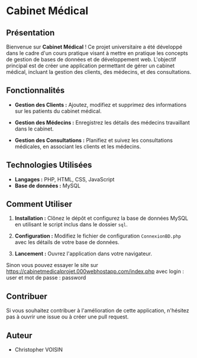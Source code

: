 # Cabinet Médical
## Présentation

Bienvenue sur **Cabinet Médical** ! Ce projet universitaire a été développé dans le cadre d'un cours pratique visant à mettre en pratique les concepts de gestion de bases de données et de développement web. L'objectif principal est de créer une application permettant de gérer un cabinet médical, incluant la gestion des clients, des médecins, et des consultations.

## Fonctionnalités

- **Gestion des Clients :** Ajoutez, modifiez et supprimez des informations sur les patients du cabinet médical.
  
- **Gestion des Médecins :** Enregistrez les détails des médecins travaillant dans le cabinet.

- **Gestion des Consultations :** Planifiez et suivez les consultations médicales, en associant les clients et les médecins.

## Technologies Utilisées

- **Langages :** PHP, HTML, CSS, JavaScript
- **Base de données :** MySQL

## Comment Utiliser

1. **Installation :** Clônez le dépôt et configurez la base de données MySQL en utilisant le script inclus dans le dossier `sql`.
   
2. **Configuration :** Modifiez le fichier de configuration `ConnexionBD.php` avec les détails de votre base de données.

3. **Lancement :** Ouvrez l'application dans votre navigateur.

Sinon vous pouvez essayer le site sur https://cabinetmedicalprojet.000webhostapp.com/index.php avec login : user et mot de passe : password

## Contribuer

Si vous souhaitez contribuer à l'amélioration de cette application, n'hésitez pas à ouvrir une issue ou à créer une pull request.

## Auteur

- Christopher VOISIN
